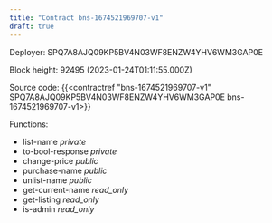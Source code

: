 ```yaml
---
title: "Contract bns-1674521969707-v1"
draft: true
---
```

Deployer: SPQ7A8AJQ09KP5BV4N03WF8ENZW4YHV6WM3GAP0E


 



Block height: 92495 (2023-01-24T01:11:55.000Z)

Source code: {{<contractref "bns-1674521969707-v1" SPQ7A8AJQ09KP5BV4N03WF8ENZW4YHV6WM3GAP0E bns-1674521969707-v1>}}

Functions:

* list-name _private_
* to-bool-response _private_
* change-price _public_
* purchase-name _public_
* unlist-name _public_
* get-current-name _read_only_
* get-listing _read_only_
* is-admin _read_only_
